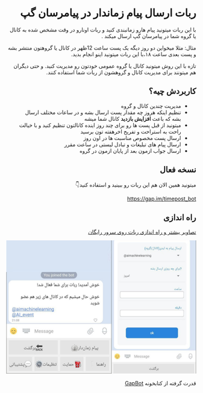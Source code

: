 <div dir="rtl">

# ربات ارسال پیام زماندار در پیامرسان گپ
با این ربات میتونید پیام هارو زمانبندی کنید و ربات اونارو در وقت مشخص شده به کانال یا گروه شما در پیامرسان گپ ارسال میکند .
  
مثال: مثلا میخواین دو روز دیگه یک پست ساعت 12ظهر در کانال یا گروهتون منتشر بشه و پست بعدی ساعت ۱۸،با این ربات میتونید اینو انجام بدید.

تازه با این روش میتونید کانال یا گروه عمومی خودتون رو مدیریت کنید. و حتی دیگران هم میتونند برای مدیریت کانال و گروهشون از ربات شما استفاده کنند.

## کاربردش چیه؟
- مدیریت چندین کانال و گروه
- تنظیم اینکه هروز چه مقدار پست ارسال بشه و در ساعات مختلف ارسال بشه که باعث **افزایش بازدید** کانال شما میشه
- میتونید از قبل پست ها رو برای چند روز اینده کانالتون تنظیم کنید و با خیالت راحت به استراحت و تفریح اخرهفته تون برسید 
- ارسال پست مخصوص مناسبت ها در اون روز
-  ارسال پیام های تبلیغات و تبادل لیستی در ساعت مقرر
- ارسال جواب ازمون بعد از پایان ازمون در گروه


## نسخه فعال
میتونید همین الان هم این ربات رو ببینید و استفاده کنید👇
  
  https://gap.im/timepost_bot
  

## راه اندازی
[تصاویر بیشتر و راه اندازی ربات روی سرور رایگان](https://github.com/Mahdiali313/timed-messaging-gap-bot/wiki)

  
![](https://github.com/Mahdiali313/Timed-Messaging-bot/blob/ead04a3339707dd5699275b3a6b4626e13a93d4a/img/1.png)  
  
قدرت گرفته از کتابخونه   [GapBot](https://github.com/Py-GapBot/GapBot)

</div>
